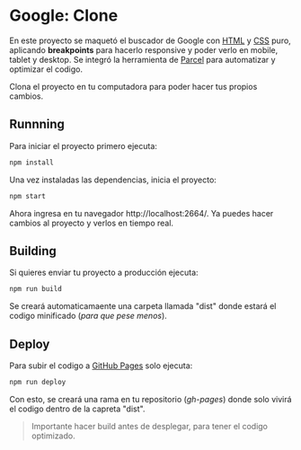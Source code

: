 # Google: Clone

En este proyecto se maquetó el buscador de Google con <ins>HTML</ins> y <ins>CSS</ins> puro, aplicando **breakpoints** para hacerlo responsive y poder verlo en mobile, tablet y desktop. Se integró la herramienta de <ins>Parcel</ins> para automatizar y optimizar el codigo.

Clona el proyecto en tu computadora para poder hacer tus propios cambios.

## Runnning

Para iniciar el proyecto primero ejecuta:
```sh
npm install
```
Una vez instaladas las dependencias, inicia el proyecto:
```sh
npm start
```
Ahora ingresa en tu navegador http://localhost:2664/. Ya puedes hacer cambios al proyecto y verlos en tiempo real.

## Building

Si quieres enviar tu proyecto a producción ejecuta:
```sh
npm run build
```
Se creará automaticamaente una carpeta llamada "dist" donde estará el codigo minificado (_para que pese menos_).

## Deploy

Para subir el codigo a <ins>GitHub Pages</ins> solo ejecuta:
```sh
npm run deploy
```
Con esto, se creará una rama en tu repositorio (_gh-pages_) donde solo vivirá el codigo dentro de la capreta "dist".
> Importante hacer build antes de desplegar, para tener el codigo optimizado.
